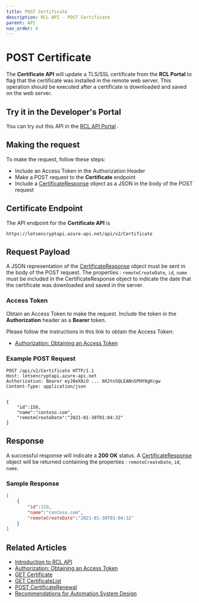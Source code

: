 ```yaml
---
title: POST Certificate
description: RCL API - POST Certificate
parent: API
nav_order: 6
---
```


# POST Certificate

The **Certificate API** will update a TLS/SSL certificate from the **RCL Portal** to flag that the certificate was installed in the remote web server. This operation should be executed after a certificate is downloaded and saved on the web server.

## Try it in the Developer's Portal

You can try out this API in the [RCL API Portal](https://letsencryptapi.developer.azure-api.net/) .

## Making the request

To make the request, follow these steps:

- Include an Access Token in the Authorization Header
- Make a POST request to the **Certificate** endpoint
- Include a [CertificateResponse](./get-certificate#certificateresponse-object) object as a JSON in the body of the POST request

## Certificate Endpoint

The API endpoint for the **Certificate API** is

```
https://letsencryptapi.azure-api.net/api/v2/Certificate
```

## Request Payload

A JSON representation of the [CertificateResponse](./get-certificate#certificateresponse-object) object must be sent in the body of the POST request. The properties : ``remoteCreateDate``, ``id``, ``name`` must be included in the CertificateResponse object to indicate the date that the certificate was downloaded and saved in the server.

### Access Token

Obtain an Access Token to make the request. Include the token in the **Authorization** header as a **Bearer** token. 

Please follow the instructions in this link to obtain the Access Token:

- [Authorization: Obtaining an Access Token](./authorization)

### Example POST Request

```
POST /api/v2/Certificate HTTP/1.1
Host: letsencryptapi.azure-api.net
Authorization: Bearer eyJ0eXAiO ... 0X2tnSQLEANnSPHY0gKcgw
Content-Type: application/json


{
    "id":158,
    "name":"contoso.com",
    "remoteCreateDate":"2021-01-30T01:04:32"
}
```

## Response

A successful response will indicate a **200 OK** status. A [CertificateResponse](./get-certificate#certificateresponse-object) object will be returned containing the properties : ``remoteCreateDate``, ``id``, ``name``.

### Sample Response

```json
[
    {
        "id":158,
        "name":"contoso.com",
        "remoteCreateDate":"2021-01-30T01:04:32"
    }
]
```

## Related Articles

- [Introduction to RCL API](./introduction)
- [Authorization: Obtaining an Access Token](./authorization)
- [GET Certificate](./get-certificate)
- [GET CertificateList](./get-certificate-list)
- [POST CertificateRenewal](./post-certificate-renewal)
- [Recommendations for Automation System Design](./automation-system)
